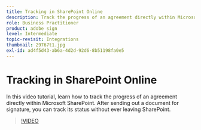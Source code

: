 ```yaml
---
title: Tracking in SharePoint Online
description: Track the progress of an agreement directly within Microsoft Sharepoint
role: Business Practitioner
product: adobe sign
level: Intermediate
topic-revisit: Integrations
thumbnail: 29767t1.jpg
exl-id: ad4f5d43-ab6a-4d2d-92d6-8b51198fa0e5
---
```

# Tracking in SharePoint Online

In this video tutorial, learn how to track the progress of an agreement directly within Microsoft SharePoint. After sending out a document for signature, you can track its status without ever leaving SharePoint.

>[!VIDEO](https://video.tv.adobe.com/v/29767t1?hidetitle=true)
